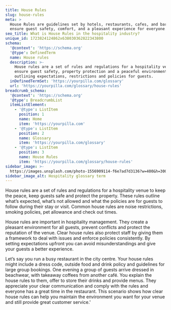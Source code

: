 ```yaml
---
title: House Rules
slug: house-rules
meta: >
  House Rules are guidelines set by hotels, restaurants, cafes, and bars to
  ensure guest safety, comfort, and a pleasant experience for everyone.
seo_title: What is House Rules in the hospitality industry?
unique_id: 1723824124862x638030362822343800
schema:
  '@context': 'https://schema.org'
  '@type': DefinedTerm
  name: House rules
  description: >-
    House rules are a set of rules and regulations for a hospitality venue to
    ensure guest safety, property protection and a peaceful environment,
    outlining expectations, restrictions and policies for guests.
  inDefinedTermSet: 'https://yourpilla.com/glossary'
  url: 'https://yourpilla.com/glossary/house-rules'
breadcrumb_schema:
  '@context': 'https://schema.org'
  '@type': BreadcrumbList
  itemListElement:
    - '@type': ListItem
      position: 1
      name: Home
      item: 'https://yourpilla.com'
    - '@type': ListItem
      position: 2
      name: Glossary
      item: 'https://yourpilla.com/glossary'
    - '@type': ListItem
      position: 3
      name: House Rules
      item: 'https://yourpilla.com/glossary/house-rules'
sidebar_image: >-
  https://images.unsplash.com/photo-1556909114-f6e7ad7d3136?w=400&h=300&fit=crop&auto=format
sidebar_image_alt: Hospitality glossary term
---
```

House rules are a set of rules and regulations for a hospitality venue to keep the peace, keep guests safe and protect the property. These rules outline what’s expected, what’s not allowed and what the policies are for guests to follow during their stay or visit. Common house rules are noise restrictions, smoking policies, pet allowance and check out times.

House rules are important in hospitality management. They create a pleasant environment for all guests, prevent conflicts and protect the reputation of the venue. Clear house rules also protect staff by giving them a framework to deal with issues and enforce policies consistently. By setting expectations upfront you can avoid misunderstandings and give your guests a better experience.

Let’s say you run a busy restaurant in the city centre. Your house rules might include a dress code, outside food and drink policy and guidelines for large group bookings. One evening a group of guests arrive dressed in beachwear, with takeaway coffees from another café. You explain the house rules to them, offer to store their drinks and provide menus. They appreciate your clear communication and comply with the rules and everyone has a great time in the restaurant. This scenario shows how clear house rules can help you maintain the environment you want for your venue and still provide great customer service.'
